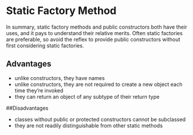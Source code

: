 # Static Factory Method

In summary, static factory methods and public constructors both have their uses, and it pays to understand their relative merits. Often static factories are preferable, so avoid the reflex to provide public constructors without first considering static factories.

## Advantages
* unlike constructors, they have names
* unlike constructors, they are not required to create a new object each time they’re invoked
* they can return an object of any subtype of their return type


##Disadvantages
* classes without public or protected constructors cannot be subclassed
* they are not readily distinguishable from other static methods

